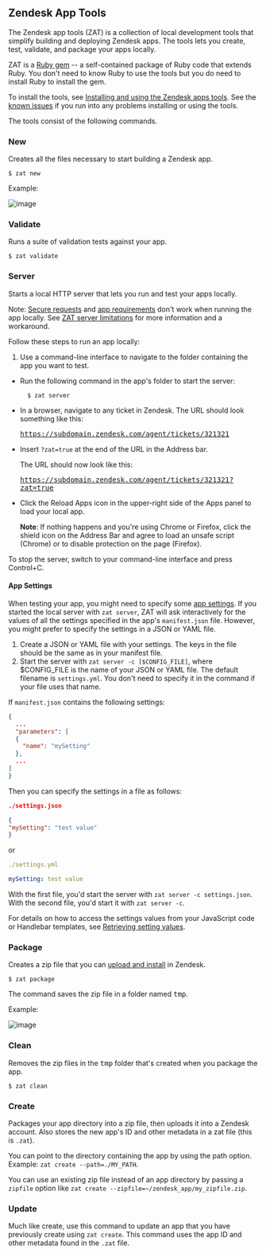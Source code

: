 ## Zendesk App Tools

The Zendesk app tools (ZAT) is a collection of local development tools that simplify building and deploying Zendesk apps. The tools lets you create, test, validate, and package your apps locally.

ZAT is a [Ruby gem](http://rubygems.org/gems/zendesk_apps_tools) -- a self-contained package of Ruby code that extends Ruby. You don't need to know Ruby to use the tools but you do need to install Ruby to install the gem.

To install the tools, see [Installing and using the Zendesk apps tools](https://support.zendesk.com/hc/en-us/articles/203691236). See the [known issues](https://support.zendesk.com/hc/en-us/articles/203691376) if you run into any problems installing or using the tools.

The tools consist of the following commands.

### New

Creates all the files necessary to start building a Zendesk app.

    $ zat new

Example:

![image](https://zen-marketing-documentation.s3.amazonaws.com/docs/en/zat_mac_cmd_new.png)

### Validate

Runs a suite of validation tests against your app.

    $ zat validate

### Server

Starts a local HTTP server that lets you run and test your apps locally.

Note: [Secure requests](./requests#secure_requests) and [app requirements](./app_requirements) don't work when running the app locally. See [ZAT server limitations](https://support.zendesk.com/hc/en-us/articles/203691236#topic_ux4_lv3_ks) for more information and a workaround.

Follow these steps to run an app locally:

1. Use a command-line interface to navigate to the folder containing the app you want to test.

- Run the following command in the app's folder to start the server:

   		$ zat server

- In a browser, navigate to any ticket in Zendesk. The URL should look something like this:

	<tt>https://subdomain.zendesk.com/agent/tickets/321321</tt>

- Insert `?zat=true` at the end of the URL in the Address bar.

	The URL should now look like this:

	<tt>https://subdomain.zendesk.com/agent/tickets/321321?zat=true</tt>

- Click the Reload Apps icon in the upper-right side of the Apps panel to load your local app.

	**Note**: If nothing happens and you're using Chrome or Firefox, click the shield icon on the Address Bar and agree to load an unsafe script (Chrome) or to disable protection on the page (Firefox).

To stop the server, switch to your command-line interface and press Control+C.

#### App Settings

When testing your app, you might need to specify some [app settings](manifest#app-settings). If you started the local server with `zat server`, ZAT will ask interactively for the values of all the settings specified in the app's `manifest.json` file. However, you might prefer to specify the settings in a JSON or YAML file.

1. Create a JSON or YAML file with your settings. The keys in the file should be the same as in your manifest file.
2. Start the server with `zat server -c [$CONFIG_FILE]`, where $CONFIG_FILE is the name of your JSON or YAML file. The default filename is `settings.yml`. You don't need to specify it in the command if your file uses that name.

If `manifest.json` contains the following settings:

```json
{
  ...
  "parameters": [
  {
    "name": "mySetting"
  },
  ...
]
}
```

Then you can specify the settings in a file as follows:

```json
./settings.json

{
"mySetting": "test value"
}
```

or

```yaml
./settings.yml

mySetting: test value
```

With the first file, you'd start the server with `zat server -c settings.json`. With the second file, you'd start it with `zat server -c`.

For details on how to access the settings values from your JavaScript code or Handlebar templates, see [Retrieving setting values](settings#retrieving-settings-values).

### Package

Creates a zip file that you can [upload and install](https://support.zendesk.com/hc/en-us/articles/203691246) in Zendesk.

    $ zat package

The command saves the zip file in a folder named <tt>tmp</tt>.

Example:

![image](https://zen-marketing-documentation.s3.amazonaws.com/docs/en/zat_mac_cmd_package.png)

### Clean

Removes the zip files in the <tt>tmp</tt> folder that's created when you package the app.

    $ zat clean

### Create

Packages your app directory into a zip file, then uploads it into a Zendesk account. Also stores the new app's ID and other metadata in a zat file (this is `.zat`).

You can point to the directory containing the app by using the path option. Example: `zat create --path=./MY_PATH`.

You can use an existing zip file instead of an app directory by passing a `zipfile` option like `zat create --zipfile=~/zendesk_app/my_zipfile.zip`.

### Update

Much like create, use this command to update an app that you have previously create using `zat create`. This command uses the app ID and other metadata found in the `.zat` file.
